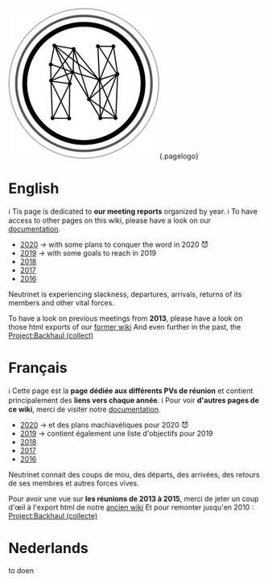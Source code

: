 <!-- TITLE: Pvs -->
<!-- SUBTITLE: Pévé, meeting reports, vergaderverslag, -->

![Logo](/uploads/logo.png "Logo"){.pagelogo}
# English
:information_source: Tis page is dedicated to **our meeting reports** organized by year.
:information_source: To have access to other pages on this wiki, please have a look on our [documentation](all).

* [2020](pvs/2020) -> with some plans to conquer the word in 2020 :smiling_imp:
* [2019](pvs/2019) -> with some goals to reach in 2019
* [2018](pvs/2018) 
* [2017](pvs/2017)
* [2016](pvs/2016)

Neutrinet is experiencing slackness, departures, arrivals, returns of its members and other vital forces.

To have a look on previous meetings from **2013**, please have a look on those html exports of our [former wiki](https://wiki-old.neutrinet.be/Category:Event.html)
And even further in the past, the [Project:Backhaul (collect)](https://wiki-old.neutrinet.be/Project:Backhaul_(collecte).html)

# Français
:information_source: Cette page est la **page dédiée aux différents PVs de réunion** et contient principalement des **liens vers chaque année**.
:information_source: Pour voir **d'autres pages de ce wiki**, merci de visiter notre [documentation](all).

* [2020](pvs/2020) -> et des plans machiavéliques pour 2020 :smiling_imp:
* [2019](pvs/2019) -> contient également une liste d'objectifs pour 2019
* [2018](pvs/2018) 
* [2017](pvs/2017)
* [2016](pvs/2016)


Neutrinet connait des coups de mou, des départs, des arrivées, des retours de ses membres et autres forces vives.

Pour avoir une vue sur **les réunions de 2013 à 2015**, merci de jeter un coup d'œil à l'export html de notre [ancien wiki](https://wiki-old.neutrinet.be/Category:Event.html)
Et pour remonter jusqu'en 2010 : [Project:Backhaul (collecte)](https://wiki-old.neutrinet.be/Project:Backhaul_(collecte).html)


# Nederlands

to doen